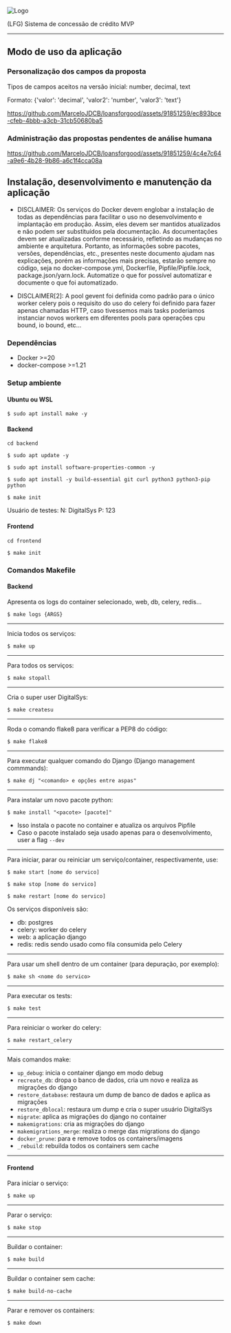 

![Logo](https://i.imgur.com/vzwxorW.png)

(LFG) Sistema de concessão de crédito MVP
___

## Modo de uso da aplicação
### Personalização dos campos da proposta
Tipos de campos aceitos na versão inicial: number, decimal, text

Formato: {'valor': 'decimal', 'valor2': 'number', 'valor3': 'text'}

https://github.com/MarceloJDCB/loansforgood/assets/91851259/ec893bce-cfeb-4bbb-a3cb-31cb50680ba5


### Administração das propostas pendentes de análise humana

https://github.com/MarceloJDCB/loansforgood/assets/91851259/4c4e7c64-a9e6-4b28-9b86-a6c1f4cca08a


## Instalação, desenvolvimento e manutenção da aplicação

* DISCLAIMER: Os serviços do Docker devem englobar a instalação de todas as dependências para facilitar o uso no desenvolvimento e implantação em produção. Assim, eles devem ser mantidos atualizados e não podem ser substituídos pela documentação. As documentações devem ser atualizadas conforme necessário, refletindo as mudanças no ambiente e arquitetura. Portanto, as informações sobre pacotes, versões, dependências, etc., presentes neste documento ajudam nas explicações, porém as informações mais precisas, estarão sempre no código, seja no docker-compose.yml, Dockerfile, Pipfile/Pipfile.lock, package.json/yarn.lock. Automatize o que for possível automatizar e documente o que foi automatizado.

* DISCLAIMER[2]: A pool gevent foi definida como padrão para o único worker celery pois o requisito do uso do celery foi definido para fazer apenas chamadas HTTP, caso tivessemos mais tasks poderiamos instanciar novos workers em diferentes pools para operações cpu bound, io bound, etc...
### Dependências

- Docker >=20
- docker-compose >=1.21

### Setup ambiente
#### Ubuntu ou WSL
`$ sudo apt install make -y`
#### Backend
`cd backend`

`$ sudo apt update -y`

`$ sudo apt install software-properties-common -y`

`$ sudo apt install -y build-essential git curl python3 python3-pip python`

`$ make init`

Usuário de testes: N: DigitalSys P: 123

#### Frontend
`cd frontend`

`$ make init`

### Comandos Makefile
#### Backend
Apresenta os logs do container selecionado, web, db, celery, redis...

`$ make logs {ARGS}`
___
Inicia todos os serviços:

`$ make up`
___
Para todos os serviços:

`$ make stopall`
___
Cria o super user DigitalSys:


`$ make createsu`
___
Roda o comando flake8 para verificar a PEP8 do código:

`$ make flake8`
___

Para executar qualquer comando do Django (Django management commmands):

`$ make dj "<comando> e opções entre aspas"`
___

Para instalar um novo pacote python:

`$ make install "<pacote> [pacote]"`

* Isso instala o pacote no container e atualiza os arquivos Pipfile
* Caso o pacote instalado seja usado apenas para o desenvolvimento, user a flag `--dev`

___

Para iniciar, parar ou reiniciar um serviço/container, respectivamente, use:

`$ make start [nome do servico]`

`$ make stop [nome do servico]`

`$ make restart [nome do servico]`

Os serviços disponíveis são:

- db: postgres
- celery: worker do celery
- web: a aplicação django
- redis: redis sendo usado como fila consumida pelo Celery
___

Para usar um shell dentro de um container (para depuração, por exemplo):

`$ make sh <nome do servico>`
___

Para executar os tests:

`$ make test`

___
Para reiniciar o worker do celery:

`$ make restart_celery`
___
Mais comandos make:
- `up_debug`: inicia o container django em modo debug
- `recreate_db`: dropa o banco de dados, cria um novo e realiza as migrações do django
- `restore_database`: restaura um dump de banco de dados e aplica as migrações
- `restore_dblocal`: restaura um dump e cria o super usuário DigitalSys
- `migrate`: aplica as migrações do django no container
- `makemigrations`: cria as migrações do django
- `makemigrations_merge`: realiza o merge das migrations do django
- `docker_prune`: para e remove todos os containers/imagens
- `_rebuild`: rebuilda todos os containers sem cache

___
#### Frontend
Para iniciar o serviço:

`$ make up`
___
Parar o serviço:

`$ make stop`
___
Buildar o container:

`$ make build`
___
Buildar o container sem cache:

`$ make build-no-cache`
___
Parar e remover os containers:

`$ make down`
